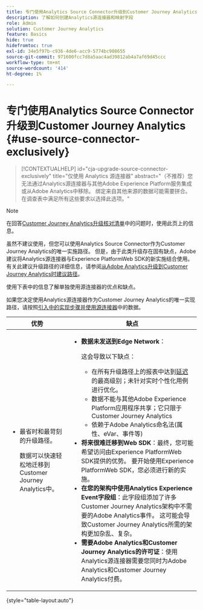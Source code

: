 ```yaml
---
title: 专门使用Analytics Source Connector升级到Customer Journey Analytics
description: 了解如何创建Analytics源连接器和映射字段
role: Admin
solution: Customer Journey Analytics
feature: Basics
hide: true
hidefromtoc: true
exl-id: 34e5f97b-c936-4de6-acc9-5774bc908655
source-git-commit: 971600fcc7d8a5aac4ad39812ab4a7af69d45ccc
workflow-type: tm+mt
source-wordcount: '414'
ht-degree: 1%

---
```


# 专门使用Analytics Source Connector升级到Customer Journey Analytics {#use-source-connector-exclusively}

<!-- markdownlint-disable MD034 -->

>[!CONTEXTUALHELP]
>id="cja-upgrade-source-connector-exclusively"
>title="仅使用 Analytics 源连接器"
>abstract="（不推荐）您无法通过Analytics源连接器与其他Adobe Experience Platform服务集成或从Adobe Analytics中移除。 绑定来自其他来源的数据可能需要拼合。 在调查表中满足所有这些要求以选择此选项。"

<!-- markdownlint-enable MD034 -->

>[!NOTE]
> 
>在回答[Customer Journey Analytics升级核对清单](https://gigazelle.github.io/cja-ttv/)中的问题时，使用此页上的信息。

虽然不建议使用，但您可以使用Analytics Source Connector作为Customer Journey Analytics的唯一实施路径。 但是，由于此类升级存在固有缺点，Adobe建议将Analytics源连接器与Experience PlatformWeb SDK的新实施结合使用。 有关此建议升级路径的详细信息，请参阅[从Adobe Analytics升级到Customer Journey Analytics时建议路径](/help/getting-started/cja-upgrade/cja-upgrade-recommendations.md)。

使用下表中的信息了解单独使用源连接器的优点和缺点。

如果您决定使用Analytics源连接器作为Customer Journey Analytics的唯一实现路径，请按照[引入中的实现步骤并使用源连接器](/help/data-ingestion/sources.md)中的数据。

| 优势 | 缺点 |
|----------|---------|
| <ul><li>最省时和最苛刻的升级路径。 <p>数据可以快速轻松地迁移到Customer Journey Analytics中。</p></li></ul> | <ul><li>**数据未发送到Edge Network**： <p>这会导致以下缺点：</p><ul><li>在所有升级路径上的报表中达到[延迟](/help/technotes/guardrails.md#latencies)的最高级别；未针对实时个性化用例进行优化。</li><li>数据不能与其他Adobe Experience Platform应用程序共享；它只限于Customer Journey Analytics</li><li>依赖于Adobe Analytics命名法(属性、eVar、事件等)</li></ul><li>**将来很难迁移到Web SDK**：最终，您可能希望访问由Experience PlatformWeb SDK提供的优势。 要开始使用Experience PlatformWeb SDK，您必须进行新的实施。</li><li>**在您的架构中使用Analytics Experience Event字段组**：此字段组添加了许多Customer Journey Analytics架构中不需要的Adobe Analytics事件。  这可能会导致Customer Journey Analytics所需的架构更加杂乱、复杂。</li><li>**需要Adobe Analytics和Customer Journey Analytics的许可证**：使用Analytics源连接器需要您同时为Adobe Analytics和Customer Journey Analytics付费。</li></ul> |

{style="table-layout:auto"}
